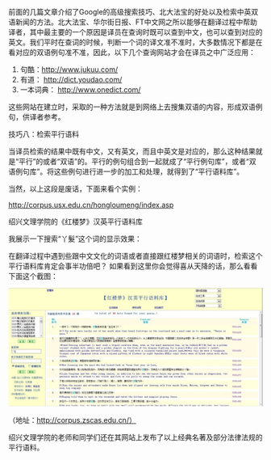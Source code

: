 前面的几篇文章介绍了Google的高级搜索技巧、北大法宝的好处以及检索中英双语新闻的方法。北大法宝、华尔街日报、FT中文网之所以能够在翻译过程中帮助译者，其中最主要的一个原因是译员在查询时既可以查到中文，也可以查到对应的英文。我们平时在查词的时候，判断一个词的译文准不准时，大多数情况下都是在看对应的双语例句准不准，因此，以下几个查询网站才会在译员之中广泛应用：

1. 句酷：http://www.jukuu.com/
2. 有道： http://dict.youdao.com/
3. 一本词典： http://www.onedict.com/

这些网站在建立时，采取的一种方法就是到网络上去搜集双语的内容，形成双语例句，供译者参考。

技巧八：检索平行语料

当译员检索的结果中既有中文，又有英文，而且中英文是对应的，那么这种结果就是“平行”的或者“双语”的。平行的例句组合到一起就成了“平行例句库”，或者“双语例句库”。将这些例句进行进一步的加工和处理，就得到了“平行语料库”。

当然，以上这段是废话，下面来看个实例：

http://corpus.usx.edu.cn/hongloumeng/index.asp

绍兴文理学院的《红楼梦》汉英平行语料库

我展示一下搜索“丫髮”这个词的显示效果：

在翻译过程中遇到些跟中文文化的词语或者直接跟红楼梦相关的词语时，检索这个平行语料库肯定会事半功倍吧？
如果看到这里你会觉得喜从天降的话，那么看看下面这个截图：

![](SearchSkills/Pics/6-1.png)

（地址：http://corpus.zscas.edu.cn/）

绍兴文理学院的老师和同学们还在其网站上发布了以上经典名著及部分法律法规的平行语料。
